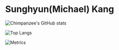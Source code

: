 # Sunghyun(Michael) Kang

![Chimpanzee's GitHub stats](https://github-readme-stats.vercel.app/api?username=CodingChimpanzee&count_private=true&show_icons=true&theme=dark)

![Top Langs](https://github-readme-stats.vercel.app/api/top-langs/?username=CodingChimpanzee&theme=dark)

![Metrics](https://github.com/CodingChimpanzee/CodingChimpanzee/github-metrics.svg)
